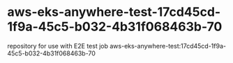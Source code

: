 # aws-eks-anywhere-test-17cd45cd-1f9a-45c5-b032-4b31f068463b-70
repository for use with E2E test job aws-eks-anywhere-test:17cd45cd-1f9a-45c5-b032-4b31f068463b-70
